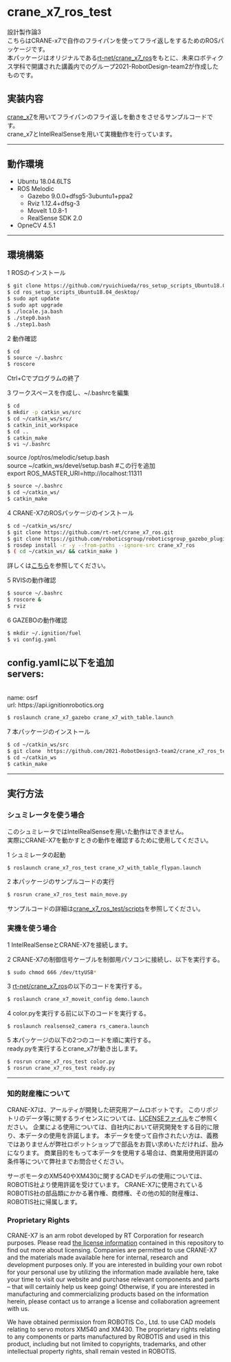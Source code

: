 # crane_x7_ros_test
設計製作論3 
<br>
こちらはCRANE-x7で自作のフライパンを使ってフライ返しをするためのROSパッケージです。
<br>
本パッケージはオリジナルである[rt-net/crane_x7_ros](https://github.com/rt-net/crane_x7_ros)をもとに、未来ロボティクス学科で開講された講義内でのグループ2021-RobotDesign-team2が作成したものです。

 ## 実装内容
 
 [crane_x7](https://rt-net.jp/products/crane-x7/)を用いてフライパンのフライ返しを動きをさせるサンプルコードです。
 <br>
 crane_x7とIntelRealSenseを用いて実機動作を行っています。
 
 ---
## 動作環境

- Ubuntu 18.04.6LTS  
- ROS Melodic  
    - Gazebo 9.0.0+dfsg5-3ubuntu1+ppa2  
    - Rviz 1.12.4+dfsg-3  
    - MoveIt 1.0.8-1  
    - RealSense SDK 2.0  
- OpneCV 4.5.1

---
## 環境構築

1 ROSのインストール

```sh
$ git clone https://github.com/ryuichiueda/ros_setup_scripts_Ubuntu18.04_desktop.git
$ cd ros_setup_scripts_Ubuntu18.04_desktop/
$ sudo apt update
$ sudo apt upgrade
$ ./locale.ja.bash
$ ./step0.bash
$ ./step1.bash
```

2 動作確認

```sh
$ cd     
$ source ~/.bashrc
$ roscore
```
Ctrl+Cでプログラムの終了

3 ワークスペースを作成し、~/.bashrcを編集

```sh
$ cd
$ mkdir -p catkin_ws/src
$ cd ~/catkin_ws/src/
$ catkin_init_workspace
$ cd ..
$ catkin_make
$ vi ~/.bashrc
```
source /opt/ros/melodic/setup.bash
<br>
source ~/catkin_ws/devel/setup.bash       #この行を追加
<br>
export ROS_MASTER_URI=http://localhost:11311

```sh
$ source ~/.bashrc
$ cd ~/catkin_ws/
$ catkin_make
```

4 CRANE-X7のROSパッケージのインストール

```sh
$ cd ~/catkin_ws/src/  
$ git clone https://github.com/rt-net/crane_x7_ros.git
$ git clone https://github.com/roboticsgroup/roboticsgroup_gazebo_plugins.git
$ rosdep install -r -y --from-paths --ignore-src crane_x7_ros
$ ( cd ~/catkin_ws/ && catkin_make )
```  
詳しくは[こちら](https://github.com/rt-net/crane_x7_ros)を参照してください。

5 RVISの動作確認

```sh
$ source ~/.bashrc
$ roscore &
$ rviz
```

6 GAZEBOの動作確認

```sh
$ mkdir ~/.ignition/fuel
$ vi config.yaml
```

 config.yamlに以下を追加
<br>
 servers:
<br>
 -
<br>
   name: osrf
<br>
   url: https://api.ignitionrobotics.org 

```sh
$ roslaunch crane_x7_gazebo crane_x7_with_table.launch
```
  
7 本パッケージのインストール

```sh
$ cd ~/catkin_ws/src  
$ git clone  https://github.com/2021-RobotDesign3-team2/crane_x7_ros_test
$ cd ~/catkin_ws
$ catkin_make
```  

---
## 実行方法

### シュミレータを使う場合

このシュミレータではIntelRealSenseを用いた動作はできません。
<br>
実際にCRANE-X7を動かすときの動作を確認するために使用してください。

1 シュミレータの起動

```sh
$ roslaunch crane_x7_ros_test crane_x7_with_table_flypan.launch 
```

2 本パッケージのサンプルコードの実行

```sh
$ rosrun crane_x7_ros_test main_move.py 
```
サンプルコードの詳細は[crane_x7_ros_test/scripts](https://github.com/2021-RobotDesign3-team2/crane_x7_ros_test/tree/main/scripts)を参照してください。

### 実機を使う場合

1 IntelRealSenseとCRANE-X7を接続します。

2 CRANE-X7の制御信号ケーブルを制御用パソコンに接続し、以下を実行する。

```sh
$ sudo chmod 666 /dev/ttyUSB*
```
3 [rt-net/crane_x7_ros](https://github.com/rt-net/crane_x7_ros/blob/master/crane_x7_moveit_config/launch/demo.launch)の以下のコードを実行する。

```sh
$ roslaunch crane_x7_moveit_config demo.launch
```  
4 color.pyを実行する前に以下のコードを実行する。  
```  
$ roslaunch realsense2_camera rs_camera.launch  
```  

5 本パッケージの以下の2つのコードを順に実行する。  
ready.pyを実行するとcrane_x7が動き出します。

```sh
$ rosrun crane_x7_ros_test color.py
$ rosrun crane_x7_ros_test ready.py
```
---
### 知的財産権について  
CRANE-X7は、アールティが開発した研究用アームロボットです。 このリポジトリのデータ等に関するライセンスについては、[LICENSEファイル](https://github.com/2021-RobotDesign3-team2/crane_x7_ros_test/blob/main/LICENSE)をご参照ください。 企業による使用については、自社内において研究開発をする目的に限り、本データの使用を許諾します。 本データを使って自作されたい方は、義務ではありませんが弊社ロボットショップで部品をお買い求めいただければ、励みになります。 商業目的をもって本データを使用する場合は、商業用使用許諾の条件等について弊社までお問合せください。

サーボモータのXM540やXM430に関するCADモデルの使用については、ROBOTIS社より使用許諾を受けています。 CRANE-X7に使用されているROBOTIS社の部品類にかかる著作権、商標権、その他の知的財産権は、ROBOTIS社に帰属します。  
### Proprietary Rights  
CRANE-X7 is an arm robot developed by RT Corporation for research purposes. Please read [the license information](https://github.com/2021-RobotDesign3-team2/crane_x7_ros_test/blob/main/LICENSE) contained in this repository to find out more about licensing. Companies are permitted to use CRANE-X7 and the materials made available here for internal, research and development purposes only. If you are interested in building your own robot for your personal use by utilizing the information made available here, take your time to visit our website and purchase relevant components and parts – that will certainly help us keep going! Otherwise, if you are interested in manufacturing and commercializing products based on the information herein, please contact us to arrange a license and collaboration agreement with us.

We have obtained permission from ROBOTIS Co., Ltd. to use CAD models relating to servo motors XM540 and XM430. The proprietary rights relating to any components or parts manufactured by ROBOTIS and used in this product, including but not limited to copyrights, trademarks, and other intellectual property rights, shall remain vested in ROBOTIS.  
